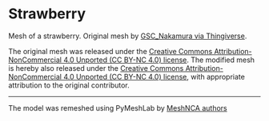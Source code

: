 # Strawberry

Mesh of a strawberry.
Original mesh by [GSC_Nakamura via Thingiverse](https://www.thingiverse.com/thing:153548).

The original mesh was released under
the [Creative Commons Attribution-NonCommercial 4.0 Unported (CC BY-NC 4.0) license](https://creativecommons.org/licenses/by-nc/4.0/).
The modified mesh is hereby also released under
the [Creative Commons Attribution-NonCommercial 4.0 Unported (CC BY-NC 4.0) license](https://creativecommons.org/licenses/by-nc/4.0/),
with appropriate attribution to the original contributor.

___

The model was remeshed using PyMeshLab by [MeshNCA authors](https://meshnca.github.io/)